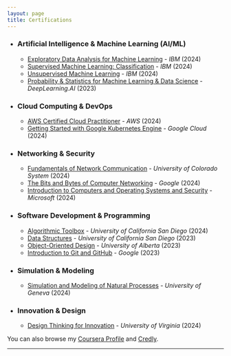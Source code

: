 ```yaml
---
layout: page
title: Certifications
---
```



- ### Artificial Intelligence & Machine Learning (AI/ML)
  - [Exploratory Data Analysis for Machine Learning](https://coursera.org/verify/GC7EXU33LNUO) - *IBM* (2024)
  - [Supervised Machine Learning: Classification](https://coursera.org/verify/0ZVMM9D7N0JF) - *IBM* (2024)
  - [Unsupervised Machine Learning](https://coursera.org/verify/YKLXQJQLF88N) - *IBM* (2024)
  - [Probability & Statistics for Machine Learning & Data Science](https://coursera.org/verify/TF8SM7EPCALC) - *DeepLearning.AI* (2023)

- ### Cloud Computing & DevOps
  - [AWS Certified Cloud Practitioner](https://lnkd.in/gG2H6zUQ) - *AWS* (2024)
  - [Getting Started with Google Kubernetes Engine](https://coursera.org/verify/M0TYF9PC8N2G) - *Google Cloud* (2024)

- ### Networking & Security
  - [Fundamentals of Network Communication](https://coursera.org/verify/4358KMGCK4CH) - *University of Colorado System* (2024)
  - [The Bits and Bytes of Computer Networking](https://coursera.org/verify/PGZDJTGL927C) - *Google* (2024)
  - [Introduction to Computers and Operating Systems and Security](https://coursera.org/verify/FZEKA3H78AFF) - *Microsoft* (2024)

- ### Software Development & Programming
  - [Algorithmic Toolbox](https://coursera.org/verify/LMWU68U4HM5P) - *University of California San Diego* (2024)
  - [Data Structures](https://coursera.org/verify/WHB4REUCLNZ5) - *University of California San Diego* (2023)
  - [Object-Oriented Design](https://coursera.org/verify/GWKKFW8QT3AC) - *University of Alberta* (2023)
  - [Introduction to Git and GitHub](https://coursera.org/verify/PXJRVFNL2P8Y) - *Google* (2023)

- ### Simulation & Modeling
  - [Simulation and Modeling of Natural Processes](https://coursera.org/verify/88UJZMSG5BHG) - *University of Geneva* (2024)

- ### Innovation & Design
  - [Design Thinking for Innovation](https://coursera.org/verify/47LC7NCJMTJ3) - *University of Virginia* (2024)


You can also browse my <a href="https://www.coursera.org/user/5f793b45ed8a77078a08d1ed80536caa" target="_blank">Coursera Profile</a> and <a href="https://www.credly.com/users/rishi-agarwal.cb9e4d4b" target="_blank">Credly</a>.
<br />

<!-- - **2024**: 
  - [Getting Started with Google Kubernetes Engine](https://coursera.org/verify/M0TYF9PC8N2G) - *Google Cloud*

  - [Exploratory Data Analysis for Machine Learning](https://coursera.org/verify/GC7EXU33LNUO) - *IBM*

  - [Supervised Machine Learning: Classification](https://coursera.org/verify/0ZVMM9D7N0JF) - *IBM*

  - [Unsupervised Machine Learning](https://coursera.org/verify/YKLXQJQLF88N) - *IBM*

  - **[AWS Certified Cloud Practitioner](https://lnkd.in/gG2H6zUQ)** - *AWS*
  
  - [Simulation and Modeling of Natural Processes](https://coursera.org/verify/88UJZMSG5BHG) - *University of Geneva*
  
  - [Fundamentals of Network Communication](https://coursera.org/verify/4358KMGCK4CH) - *University of Colorado System*
  
  - [The Bits and Bytes of Computer Networking](https://coursera.org/verify/PGZDJTGL927C) - *Google*
  
  - [Design Thinking for Innovation](https://coursera.org/verify/47LC7NCJMTJ3) - *University of Virginia*
  
  - [Introduction to Computers and Operating Systems and Security](https://coursera.org/verify/FZEKA3H78AFF) - *Microsoft*
  
  - [Algorithmic Toolbox](https://coursera.org/verify/LMWU68U4HM5P) - *University of California San Diego*

- **2023**: 
  
  - [Data Structures](https://coursera.org/verify/WHB4REUCLNZ5) - *University of California San Diego*
  
  - [Object-Oriented Design](https://coursera.org/verify/GWKKFW8QT3AC) - *University of Alberta*
  
  - [Introduction to Git and GitHub](https://coursera.org/verify/PXJRVFNL2P8Y) - *Google*
  
  - [Probability & Statistics for Machine Learning & Data Science](https://coursera.org/verify/TF8SM7EPCALC) - *DeepLearning.AI* -->

---

<!-- ## Grouped by Category

### AI/ML
- **[Supervised Machine Learning: Classification](https://coursera.org/verify/0ZVMM9D7N0JF)** - *IBM* (2024)
- **[Unsupervised Machine Learning](https://coursera.org/verify/YKLXQJQLF88N)** - *IBM* (2024)
- **[Exploratory Data Analysis for Machine Learning](https://coursera.org/verify/GC7EXU33LNUO)** - *IBM* (2024)
- **[Probability & Statistics for Machine Learning & Data Science](https://coursera.org/verify/TF8SM7EPCALC)** - *DeepLearning.AI* (2023)
- **[Algorithmic Toolbox](https://coursera.org/verify/LMWU68U4HM5P)** - *University of California San Diego* (2024)

### Networking
- **[The Bits and Bytes of Computer Networking](https://coursera.org/verify/PGZDJTGL927C)** - *Google* (2024)
- **[Fundamentals of Network Communication](https://coursera.org/verify/4358KMGCK4CH)** - *University of Colorado System* (2024)

### Software Development
- **[Introduction to Git and GitHub](https://coursera.org/verify/PXJRVFNL2P8Y)** - *Google* (2023)
- **[Object-Oriented Design](https://coursera.org/verify/GWKKFW8QT3AC)** - *University of Alberta* (2023)
- **[Data Structures](https://coursera.org/verify/WHB4REUCLNZ5)** - *University of California San Diego* (2023)

### Innovation
- **[Design Thinking for Innovation](https://coursera.org/verify/47LC7NCJMTJ3)** - *University of Virginia* (2024) -->
